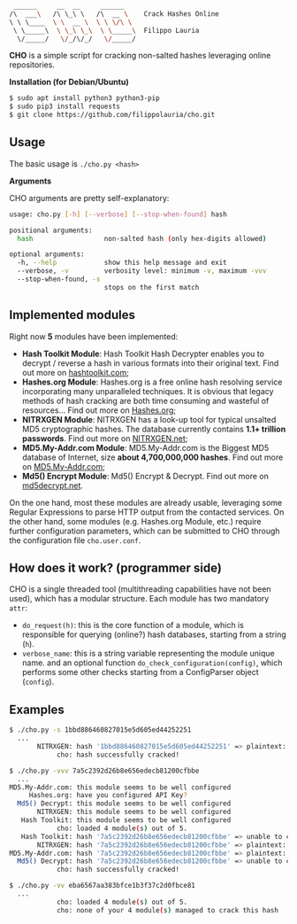 ```sh
 ______     __  __     ______    
/\  ___\   /\ \_\ \   /\  __ \    Crack Hashes Online
\ \ \____  \ \  __ \  \ \ \/\ \   
 \ \_____\  \ \_\ \_\  \ \_____\  Filippo Lauria
  \/_____/   \/_/\/_/   \/_____/ 
```

**CHO** is a simple script for cracking non-salted hashes leveraging online repositories.

**Installation (for Debian/Ubuntu)**
```sh
$ sudo apt install python3 python3-pip
$ sudo pip3 install requests
$ git clone https://github.com/filippolauria/cho.git
```
Usage
-----
The basic usage is `./cho.py <hash>`

**Arguments**

CHO arguments are pretty self-explanatory:

```sh
usage: cho.py [-h] [--verbose] [--stop-when-found] hash

positional arguments:
  hash                  non-salted hash (only hex-digits allowed)

optional arguments:
  -h, --help            show this help message and exit
  --verbose, -v         verbosity level: minimum -v, maximum -vvv
  --stop-when-found, -s
                        stops on the first match
```

Implemented modules
-------------------
Right now **5** modules have been implemented:
- **Hash Toolkit Module**: Hash Toolkit Hash Decrypter enables you to decrypt / reverse a hash in various formats into their original text. Find out more on [hashtoolkit.com](https://hashtoolkit.com/);
- **Hashes.org Module**: Hashes.org is a free online hash resolving service incorporating many unparalleled techniques. It is obvious that legacy methods of hash cracking are both time consuming and wasteful of resources... Find out more on [Hashes.org](https://hashes.org/);
- **NITRXGEN Module**: NITRXGEN has a look-up tool for typical unsalted MD5 cryptographic hashes. The database currently contains **1.1+ trillion passwords**. Find out more on [NITRXGEN.net](https://www.nitrxgen.net/);
- **MD5.My-Addr.com Module**: MD5.My-Addr.com is the Biggest MD5 database of Internet, size **about 4,700,000,000 hashes**. Find out more on [MD5.My-Addr.com](http://md5.my-addr.com);
- **Md5() Encrypt Module**: Md5() Encrypt & Decrypt. Find out more on [md5decrypt.net](https://md5decrypt.net/).

On the one hand, most these modules are already usable, leveraging some Regular Expressions to parse HTTP output from the contacted services. On the other hand, some modules (e.g. Hashes.org Module, etc.) require further configuration parameters, which can be submitted to CHO through the configuration file `cho.user.conf`.


How does it work? (programmer side)
-----------------------------------
CHO is a single threaded tool (multithreading capabilities have not been used), which has a modular structure. Each module has two mandatory `attr`:
- `do_request(h)`: this is the core function of a module, which is responsible for querying (online?) hash databases, starting from a string (`h`).
- `verbose_name`: this is a string variable representing the module unique name.
and an optional function `do_check_configuration(config)`, which performs some other checks starting from a ConfigParser object (`config`).

Examples
--------
```sh
$ ./cho.py -s 1bbd886460827015e5d605ed44252251
  ...
       NITRXGEN: hash '1bbd886460827015e5d605ed44252251' => plaintext: '11111111', algorithm: 'md5'
            cho: hash successfully cracked!
```

```sh
$ ./cho.py -vvv 7a5c2392d26b8e656edecb81200cfbbe
  ...
MD5.My-Addr.com: this module seems to be well configured
     Hashes.org: have you configured API Key?
  Md5() Decrypt: this module seems to be well configured
       NITRXGEN: this module seems to be well configured
   Hash Toolkit: this module seems to be well configured
            cho: loaded 4 module(s) out of 5.
   Hash Toolkit: hash '7a5c2392d26b8e656edecb81200cfbbe' => unable to crack
       NITRXGEN: hash '7a5c2392d26b8e656edecb81200cfbbe' => plaintext: '141830982', algorithm: 'md5'
MD5.My-Addr.com: hash '7a5c2392d26b8e656edecb81200cfbbe' => plaintext: '141830982', algorithm: 'md5'
  Md5() Decrypt: hash '7a5c2392d26b8e656edecb81200cfbbe' => unable to crack
            cho: hash successfully cracked!
```

```sh
$ ./cho.py -vv eba6567aa383bfce1b3f37c2d0fbce81
  ...
            cho: loaded 4 module(s) out of 5.
            cho: none of your 4 module(s) managed to crack this hash
